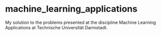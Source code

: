 # machine_learning_applications

My solution to the problems presented at the discipline Machine Learning Applications at Technische Universität Darmstadt.
